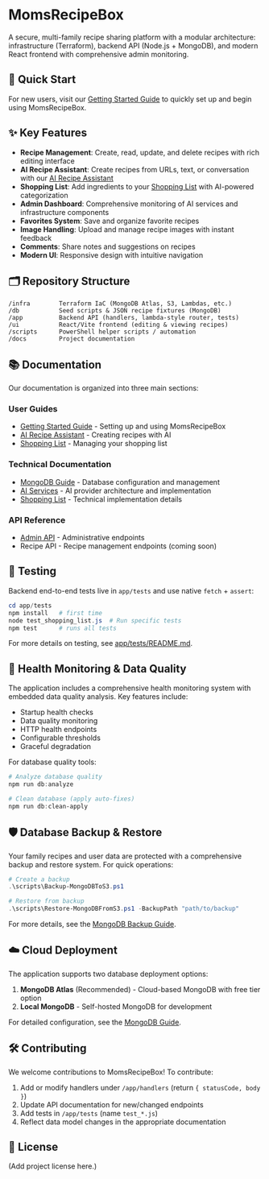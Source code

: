 # MomsRecipeBox

A secure, multi-family recipe sharing platform with a modular architecture: infrastructure (Terraform), backend API (Node.js + MongoDB), and modern React frontend with comprehensive admin monitoring.

## 🚀 Quick Start

For new users, visit our [Getting Started Guide](docs/guides/getting_started.md) to quickly set up and begin using MomsRecipeBox.

## ✨ Key Features

- **Recipe Management**: Create, read, update, and delete recipes with rich editing interface
- **AI Recipe Assistant**: Create recipes from URLs, text, or conversation with our [AI Recipe Assistant](docs/guides/ai_recipe_assistant.md)
- **Shopping List**: Add ingredients to your [Shopping List](docs/guides/shopping_list.md) with AI-powered categorization
- **Admin Dashboard**: Comprehensive monitoring of AI services and infrastructure components
- **Favorites System**: Save and organize favorite recipes
- **Image Handling**: Upload and manage recipe images with instant feedback
- **Comments**: Share notes and suggestions on recipes
- **Modern UI**: Responsive design with intuitive navigation

## 🗂️ Repository Structure

```text
/infra        Terraform IaC (MongoDB Atlas, S3, Lambdas, etc.)
/db           Seed scripts & JSON recipe fixtures (MongoDB)
/app          Backend API (handlers, lambda-style router, tests)
/ui           React/Vite frontend (editing & viewing recipes)
/scripts      PowerShell helper scripts / automation
/docs         Project documentation
```

## 📚 Documentation

Our documentation is organized into three main sections:

### User Guides

- [Getting Started Guide](docs/guides/getting_started.md) - Setting up and using MomsRecipeBox
- [AI Recipe Assistant](docs/guides/ai_recipe_assistant.md) - Creating recipes with AI
- [Shopping List](docs/guides/shopping_list.md) - Managing your shopping list

### Technical Documentation

- [MongoDB Guide](docs/technical/mongodb_guide.md) - Database configuration and management
- [AI Services](docs/technical/ai_services.md) - AI provider architecture and implementation
- [Shopping List](docs/technical/shopping_list.md) - Technical implementation details

### API Reference

- [Admin API](docs/admin_api.md) - Administrative endpoints
- Recipe API - Recipe management endpoints (coming soon)

## 🧪 Testing

Backend end-to-end tests live in `app/tests` and use native `fetch` + `assert`:

```powershell
cd app/tests
npm install   # first time
node test_shopping_list.js  # Run specific tests
npm test      # runs all tests
```

For more details on testing, see [app/tests/README.md](app/tests/README.md).

## 🏥 Health Monitoring & Data Quality

The application includes a comprehensive health monitoring system with embedded data quality analysis. Key features include:

- Startup health checks
- Data quality monitoring
- HTTP health endpoints
- Configurable thresholds
- Graceful degradation

For database quality tools:

```powershell
# Analyze database quality
npm run db:analyze

# Clean database (apply auto-fixes)
npm run db:clean-apply
```

## 🛡️ Database Backup & Restore

Your family recipes and user data are protected with a comprehensive backup and restore system. For quick operations:

```powershell
# Create a backup
.\scripts\Backup-MongoDBToS3.ps1 

# Restore from backup
.\scripts\Restore-MongoDBFromS3.ps1 -BackupPath "path/to/backup"
```

For more details, see the [MongoDB Backup Guide](docs/technical/mongodb_guide.md#backup-and-restore).

## ☁️ Cloud Deployment

The application supports two database deployment options:

1. **MongoDB Atlas** (Recommended) - Cloud-based MongoDB with free tier option
2. **Local MongoDB** - Self-hosted MongoDB for development

For detailed configuration, see the [MongoDB Guide](docs/technical/mongodb_guide.md).

## 🛠 Contributing

We welcome contributions to MomsRecipeBox! To contribute:

1. Add or modify handlers under `/app/handlers` (return `{ statusCode, body }`)
2. Update API documentation for new/changed endpoints
3. Add tests in `/app/tests` (name `test_*.js`)
4. Reflect data model changes in the appropriate documentation

## 📄 License

(Add project license here.)
